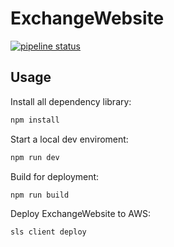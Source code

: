 # ExchangeWebsite

[![pipeline status](https://gitlab.com/AI003TeamWork/WebProject/ExchangeWebsite/badges/master/pipeline.svg)](https://gitlab.com/AI003TeamWork/WebProject/ExchangeWebsite/commits/master)

## Usage

Install all dependency library:

```bash
npm install
```

Start a local dev enviroment:

```bash
npm run dev
```

Build for deployment:

```bash
npm run build
```

Deploy ExchangeWebsite to AWS:

```bash
sls client deploy
```
